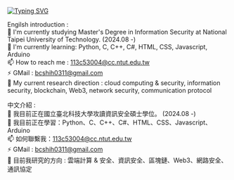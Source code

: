 <!-- ### Hi there 👋 -->
<a href="https://git.io/typing-svg"><img src="https://readme-typing-svg.herokuapp.com?font=Fira+Code&pause=1000&width=435&lines=Hi+there+!+%F0%9F%91%8B;Welcome+to+My+GitHub+~;I'm+Bertram.;Attend+National Taipei University of Technology. (2024.08 -)  ." alt="Typing SVG" /></a>

Engilsh introduction : <br>
🔭 I'm currently studying Master's Degree in Information Security  at National Taipei University of Technology. (2024.08 -)   <br>
🌱 I'm currently learning: Python, C, C++, C#, HTML, CSS, Javascript, Arduino  <br>
📫 How to reach me : 113c53004@cc.ntut.edu.tw <br>
⚡ GMail : bcshih0311@gmail.com <br>
🤔 My current research direction : cloud computing & security, information security, blockchain, Web3, network security, communication protocol 

中文介紹 : <br>
🔭 我目前正在國立臺北科技大學攻讀資訊安全碩士學位。 (2024.08 -) <br>
🌱 我目前正在學習：Python、C、C++、C#、HTML、CSS、Javascript、Arduino   <br>
📫 如何聯繫我：113c53004@cc.ntut.edu.tw <br>
⚡ GMail : bcshih0311@gmail.com <br>
🤔 目前我研究的方向 : 雲端計算 & 安全、資訊安全、區塊鏈、Web3、網路安全、通訊協定  <br>

<!--
**bcshih-2023/bcshih-2023** is a ✨ _special_ ✨ repository because its `README.md` (this file) appears on your GitHub profile.

Here are some ideas to get you started:

- 🔭 I’m currently working on ...
- 🌱 I’m currently learning ...
- 👯 I’m looking to collaborate on ...
- 🤔 I’m looking for help with ...
- 💬 Ask me about ...
- 📫 How to reach me: ...
- 😄 Pronouns: ...
- ⚡ Fun fact: ...
-->  



